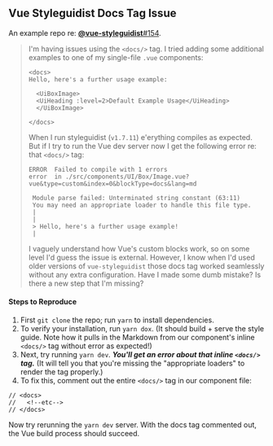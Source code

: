 ## Vue Styleguidist Docs Tag Issue

An example repo re: [**@vue-styleguidist**#154](https://github.com/vue-styleguidist/vue-styleguidist/issues/154).

> I'm having issues using the `<docs/>` tag. I tried adding some additional examples to one of my single-file `.vue` components:
>
> ```
> <docs>
> Hello, here's a further usage example:
> 
>   <UiBoxImage>
> 	<UiHeading :level=2>Default Example Usage</UiHeading>
>   </UiBoxImage>
> 
> </docs>
> ```
> 
> When I run styleguidist (`v1.7.11`) e'erything compiles as expected. But if I try to run the Vue dev server now I get the following error re: that `<docs/>` tag:
> 
> ```
> ERROR  Failed to compile with 1 errors
> error  in ./src/components/UI/Box/Image.vue?vue&type=custom&index=0&blockType=docs&lang=md
> 
>  Module parse failed: Unterminated string constant (63:11)
>  You may need an appropriate loader to handle this file type.
>  |
>  |
>  > Hello, here's a further usage example!
>  |
> ```
> 
> I vaguely understand how Vue's custom blocks work, so on some level I'd guess the issue is external. However, I know when I'd used older versions of `vue-styleguidist` those docs tag worked seamlessly without any extra configuration. Have I made some dumb mistake? Is there a new step that I'm missing?

#### Steps to Reproduce

1. First `git clone` the repo; run `yarn` to install dependencies.
2. To verify your installation, run `yarn dox`. (It should build + serve the style guide. Note how it pulls in the Markdown from our component's inline `<docs/>` tag without error as expected!)
3. Next, try running `yarn dev`. **_You'll get an error about that inline `<docs/>` tag._** (It will tell you that you're missing the "appropriate loaders" to render the tag properly.)
4. To fix this, comment out the entire `<docs/>` tag in our component file:

  ```
  // <docs>
  //   <!--etc-->
  // </docs>
  ```

  Now try rerunning the `yarn dev` server. With the docs tag commented out, the Vue build process should succeed.

###